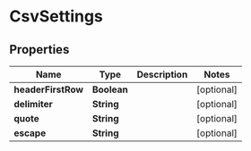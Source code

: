 # CsvSettings

## Properties
Name | Type | Description | Notes
------------ | ------------- | ------------- | -------------
**headerFirstRow** | **Boolean** |  |  [optional]
**delimiter** | **String** |  |  [optional]
**quote** | **String** |  |  [optional]
**escape** | **String** |  |  [optional]
